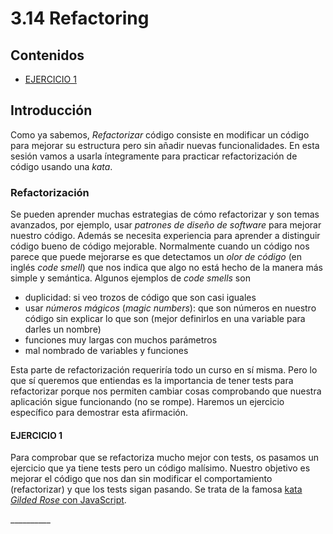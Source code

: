 # 3.14 Refactoring

## Contenidos

* [EJERCICIO 1](3_14_refactoring.md#ejercicio-1)

## Introducción

Como ya sabemos, _Refactorizar_ código consiste en modificar un código para mejorar su estructura pero sin añadir nuevas funcionalidades. En esta sesión vamos a usarla íntegramente para practicar refactorización de código usando una _kata_.

### Refactorización

Se pueden aprender muchas estrategias de cómo refactorizar y son temas avanzados, por ejemplo, usar _patrones de diseño de software_ para mejorar nuestro código. Además se necesita experiencia para aprender a distinguir código bueno de código mejorable. Normalmente cuando un código nos parece que puede mejorarse es que detectamos un _olor de código_ \(en inglés _code smell_\) que nos indica que algo no está hecho de la manera más simple y semántica. Algunos ejemplos de _code smells_ son

* duplicidad: si veo trozos de código que son casi iguales
* usar _números mágicos_ \(_magic numbers_\): que son números en nuestro código sin explicar lo que son \(mejor definirlos en una variable para darles un nombre\)
* funciones muy largas con muchos parámetros
* mal nombrado de variables y funciones

Esta parte de refactorización requeriría todo un curso en sí misma. Pero lo que sí queremos que entiendas es la importancia de tener tests para refactorizar porque nos permiten cambiar cosas comprobando que nuestra aplicación sigue funcionando \(no se rompe\). Haremos un ejercicio específico para demostrar esta afirmación.

#### EJERCICIO 1

Para comprobar que se refactoriza mucho mejor con tests, os pasamos un ejercicio que ya tiene tests pero un código malísimo. Nuestro objetivo es mejorar el código que nos dan sin modificar el comportamiento \(refactorizar\) y que los tests sigan pasando. Se trata de la famosa [kata _Gilded Rose_ con JavaScript](https://github.com/gootyfer/gilded-rose-js-with-tests).

\_\_\_\_\_\_\_\_\_\_

